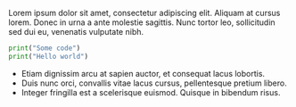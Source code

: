 Lorem ipsum dolor sit amet, consectetur adipiscing elit. Aliquam at cursus lorem. Donec in urna a ante molestie
sagittis. Nunc tortor leo, sollicitudin sed dui eu, venenatis vulputate nibh.

```python %
print("Some code")
print("Hello world")
```

* Etiam dignissim arcu at sapien auctor, et consequat lacus lobortis.
* Duis nunc orci, convallis vitae lacus cursus, pellentesque pretium libero.
* Integer fringilla est a scelerisque euismod. Quisque in bibendum risus.